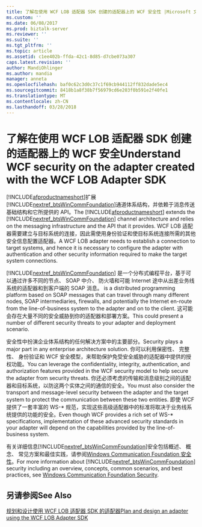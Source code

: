 ```yaml
---
title: 了解在使用 WCF LOB 适配器 SDK 创建的适配器上的 WCF 安全性 |Microsoft 文档
ms.custom: ''
ms.date: 06/08/2017
ms.prod: biztalk-server
ms.reviewer: ''
ms.suite: ''
ms.tgt_pltfrm: ''
ms.topic: article
ms.assetid: c1ee402b-ffda-42c1-8d85-d7cbe073a307
caps.latest.revision: ''
author: MandiOhlinger
ms.author: mandia
manager: anneta
ms.openlocfilehash: baf0c62c3d0c37c1f69cb944112ff832dade5ec4
ms.sourcegitcommit: 8418b1a8f38b7f56979cd6e203f0b591e2f40fe1
ms.translationtype: MT
ms.contentlocale: zh-CN
ms.lasthandoff: 03/28/2018
---
```

# <a name="understand-wcf-security-on-the-adapter-created-with-the-wcf-lob-adapter-sdk"></a><span data-ttu-id="3a348-102">了解在使用 WCF LOB 适配器 SDK 创建的适配器上的 WCF 安全</span><span class="sxs-lookup"><span data-stu-id="3a348-102">Understand WCF security on the adapter created with the WCF LOB Adapter SDK</span></span>
<span data-ttu-id="3a348-103">[!INCLUDE[afproductnameshort](../../includes/afproductnameshort-md.md)]扩展[!INCLUDE[nextref_btsWinCommFoundation](../../includes/nextref-btswincommfoundation-md.md)]通道体系结构，并依赖于消息传送基础结构和它所提供的 API。</span><span class="sxs-lookup"><span data-stu-id="3a348-103">The [!INCLUDE[afproductnameshort](../../includes/afproductnameshort-md.md)] extends the [!INCLUDE[nextref_btsWinCommFoundation](../../includes/nextref-btswincommfoundation-md.md)] channel architecture and relies on the messaging infrastructure and the API that it provides.</span></span>  <span data-ttu-id="3a348-104">WCF LOB 适配器需要建立与目标系统的连接，因此需使用身份验证和使目标系统连接所需的其他安全信息配置适配器。</span><span class="sxs-lookup"><span data-stu-id="3a348-104">A WCF LOB adapter needs to establish a connection to target systems, and hence it is necessary to configure the adapter with authentication and other security information required to make the target system connections.</span></span>  
  
 [!INCLUDE[nextref_btsWinCommFoundation](../../includes/nextref-btswincommfoundation-md.md)]<span data-ttu-id="3a348-105"> 是一个分布式编程平台，基于可以通过许多不同的节点、 SOAP 中介、 防火墙和可能 Internet 途中从出差业务线系统的适配器和到客户端的 SOAP 消息。</span><span class="sxs-lookup"><span data-stu-id="3a348-105"> is a distributed programming platform based on SOAP messages that can travel through many different nodes, SOAP intermediaries, firewalls, and potentially the Internet en-route from the line-of-business system to the adapter and on to the client.</span></span> <span data-ttu-id="3a348-106">这可能会存在大量不同的安全威胁到你的适配器和部署方案。</span><span class="sxs-lookup"><span data-stu-id="3a348-106">This could present a number of different security threats to your adapter and deployment scenario.</span></span>  
  
 <span data-ttu-id="3a348-107">安全性中扮演企业体系结构的任何解决方案中的主要部分。</span><span class="sxs-lookup"><span data-stu-id="3a348-107">Security plays a major part in any enterprise architecture solution.</span></span> <span data-ttu-id="3a348-108">你可以利用保密性、 完整性、 身份验证和 WCF 安全模型，来帮助保护免受安全威胁的适配器中提供的授权功能。</span><span class="sxs-lookup"><span data-stu-id="3a348-108">You can leverage the confidentiality, integrity, authentication, and authorization features provided in the WCF security model to help secure the adapter from security threats.</span></span> <span data-ttu-id="3a348-109">你还必须考虑的传输和消息级别之间的适配器和目标系统，以防这两个实体之间的通信的安全。</span><span class="sxs-lookup"><span data-stu-id="3a348-109">You must also consider the transport and message-level security between the adapter and the target system to protect the communication between these two entities.</span></span> <span data-ttu-id="3a348-110">即使 WCF 提供了一套丰富的 WS-\* 规范，实现这些高级适配器中的标准将取决于业务线系统提供的功能的安全。</span><span class="sxs-lookup"><span data-stu-id="3a348-110">Even though WCF provides a rich set of WS-\* specifications, implementation of these advanced security standards in your adapter will depend on the capabilities provided by the line-of-business system.</span></span>  
  
 <span data-ttu-id="3a348-111">有关详细信息[!INCLUDE[nextref_btsWinCommFoundation](../../includes/nextref-btswincommfoundation-md.md)]安全包括概述、 概念、 常见方案和最佳实践，请参阅[Windows Communication Foundation 安全性](https://msdn.microsoft.com/library/ms732362.aspx)。</span><span class="sxs-lookup"><span data-stu-id="3a348-111">For more information about [!INCLUDE[nextref_btsWinCommFoundation](../../includes/nextref-btswincommfoundation-md.md)] security including an overview, concepts, common scenarios, and best practices, see [Windows Communication Foundation Security](https://msdn.microsoft.com/library/ms732362.aspx).</span></span>
  
## <a name="see-also"></a><span data-ttu-id="3a348-112">另请参阅</span><span class="sxs-lookup"><span data-stu-id="3a348-112">See Also</span></span>  
 [<span data-ttu-id="3a348-113">规划和设计使用 WCF LOB 适配器 SDK 的适配器</span><span class="sxs-lookup"><span data-stu-id="3a348-113">Plan and design an adapter using the WCF LOB Adapter SDK</span></span>](../../adapters-and-accelerators/wcf-lob-adapter-sdk/plan-and-design-an-adapter-using-the-wcf-lob-adapter-sdk.md)